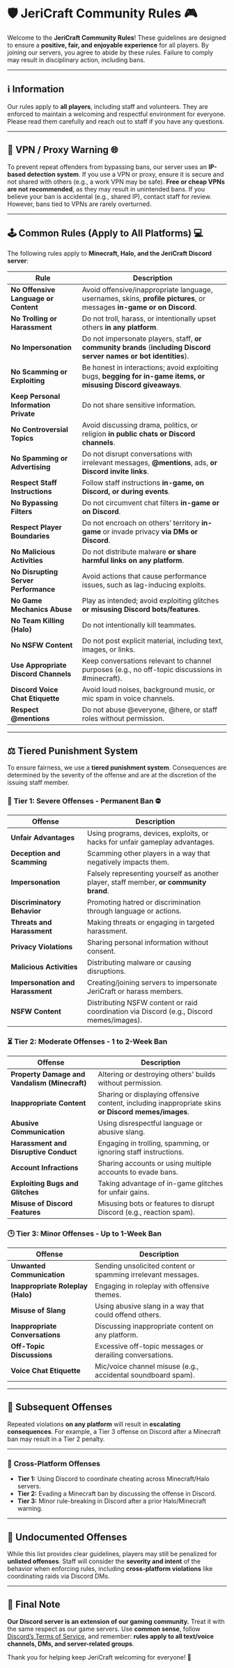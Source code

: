 # 🛡️ JeriCraft Community Rules 🎮

Welcome to the **JeriCraft Community Rules**! These guidelines are designed to ensure a **positive, fair, and enjoyable
experience** for all players. By joining our servers, you agree to abide by these rules. Failure to comply may result in
disciplinary action, including bans.

---

## ℹ️ Information

Our rules apply to **all players**, including staff and volunteers. They are enforced to maintain a welcoming and
respectful environment for everyone. Please read them carefully and reach out to staff if you have any questions.

---

## 🚫 VPN / Proxy Warning 🌐

To prevent repeat offenders from bypassing bans, our server uses an **IP-based detection system**. If you use a VPN or
proxy, ensure it is secure and not shared with others (e.g., a work VPN may be safe). **Free or cheap VPNs are not
recommended**, as they may result in unintended bans. If you believe your ban is accidental (e.g., shared IP), contact
staff for review. However, bans tied to VPNs are rarely overturned.

---

## 🕹️ Common Rules (Apply to **All Platforms**) 💻

The following rules apply to **Minecraft, Halo, and the JeriCraft Discord server**:

| Rule                                  | Description                                                                                                            |
|---------------------------------------|------------------------------------------------------------------------------------------------------------------------|
| **No Offensive Language or Content**  | Avoid offensive/inappropriate language, usernames, skins, **profile pictures**, or messages **in-game or on Discord**. |
| **No Trolling or Harassment**         | Do not troll, harass, or intentionally upset others **in any platform**.                                               |
| **No Impersonation**                  | Do not impersonate players, staff, **or community brands** (**including Discord server names or bot identities**).     |
| **No Scamming or Exploiting**         | Be honest in interactions; avoid exploiting bugs, **begging for in-game items, or misusing Discord giveaways**.        |
| **Keep Personal Information Private** | Do not share sensitive information.                                                                                    |
| **No Controversial Topics**           | Avoid discussing drama, politics, or religion **in public chats or Discord channels**.                                 |
| **No Spamming or Advertising**        | Do not disrupt conversations with irrelevant messages, **@mentions**, ads, **or Discord invite links**.                |
| **Respect Staff Instructions**        | Follow staff instructions **in-game, on Discord, or during events**.                                                   |
| **No Bypassing Filters**              | Do not circumvent chat filters **in-game or on Discord**.                                                              |
| **Respect Player Boundaries**         | Do not encroach on others’ territory **in-game** or invade privacy **via DMs or Discord**.                             |
| **No Malicious Activities**           | Do not distribute malware **or share harmful links on any platform**.                                                  |
| **No Disrupting Server Performance**  | Avoid actions that cause performance issues, such as lag-inducing exploits.                                            |
| **No Game Mechanics Abuse**           | Play as intended; avoid exploiting glitches **or misusing Discord bots/features**.                                     |
| **No Team Killing (Halo)**            | Do not intentionally kill teammates.                                                                                   |
| **No NSFW Content**                   | Do not post explicit material, including text, images, or links.                                                       |
| **Use Appropriate Discord Channels**  | Keep conversations relevant to channel purposes (e.g., no off-topic discussions in #minecraft).                        |
| **Discord Voice Chat Etiquette**      | Avoid loud noises, background music, or mic spam in voice channels.                                                    |
| **Respect @mentions**                 | Do not abuse @everyone, @here, or staff roles without permission.                                                      |

---

## ⚖️ Tiered Punishment System

To ensure fairness, we use a **tiered punishment system**. Consequences are determined by the severity of the offense
and are at the discretion of the issuing staff member.

### 🚨 **Tier 1: Severe Offenses - Permanent Ban** ⛔

| Offense                          | Description                                                                              |
|----------------------------------|------------------------------------------------------------------------------------------|
| **Unfair Advantages**            | Using programs, devices, exploits, or hacks for unfair gameplay advantages.              |
| **Deception and Scamming**       | Scamming other players in a way that negatively impacts them.                            |
| **Impersonation**                | Falsely representing yourself as another player, staff member, **or community brand**.   |
| **Discriminatory Behavior**      | Promoting hatred or discrimination through language or actions.                          |
| **Threats and Harassment**       | Making threats or engaging in targeted harassment.                                       |
| **Privacy Violations**           | Sharing personal information without consent.                                            |
| **Malicious Activities**         | Distributing malware or causing disruptions.                                             |
| **Impersonation and Harassment** | Creating/joining servers to impersonate JeriCraft or harass members.                     |
| **NSFW Content**                 | Distributing NSFW content or raid coordination via Discord (e.g., Discord memes/images). |

### ⏳ **Tier 2: Moderate Offenses - 1 to 2-Week Ban**

| Offense                                       | Description                                                                                         |
|-----------------------------------------------|-----------------------------------------------------------------------------------------------------|
| **Property Damage and Vandalism (Minecraft)** | Altering or destroying others' builds without permission.                                           |
| **Inappropriate Content**                     | Sharing or displaying offensive content, including inappropriate skins **or Discord memes/images**. |
| **Abusive Communication**                     | Using disrespectful language or abusive slang.                                                      |
| **Harassment and Disruptive Conduct**         | Engaging in trolling, spamming, or ignoring staff instructions.                                     |
| **Account Infractions**                       | Sharing accounts or using multiple accounts to evade bans.                                          |
| **Exploiting Bugs and Glitches**              | Taking advantage of in-game glitches for unfair gains.                                              |
| **Misuse of Discord Features**                | Misusing bots or features to disrupt Discord (e.g., reaction spam).                                 |

### 🕒 **Tier 3: Minor Offenses - Up to 1-Week Ban**

| Offense                           | Description                                                  |
|-----------------------------------|--------------------------------------------------------------|
| **Unwanted Communication**        | Sending unsolicited content or spamming irrelevant messages. |
| **Inappropriate Roleplay (Halo)** | Engaging in roleplay with offensive themes.                  |
| **Misuse of Slang**               | Using abusive slang in a way that could offend others.       |
| **Inappropriate Conversations**   | Discussing inappropriate content on any platform.            |
| **Off-Topic Discussions**         | Excessive off-topic messages or derailing conversations.     |
| **Voice Chat Etiquette**          | Mic/voice channel misuse (e.g., accidental soundboard spam). |

---

## 🔁 Subsequent Offenses

Repeated violations **on any platform** will result in **escalating consequences**. For example, a Tier 3 offense on
Discord after a Minecraft ban may result in a Tier 2 penalty.

---

### 🔄 **Cross-Platform Offenses**

- **Tier 1:** Using Discord to coordinate cheating across Minecraft/Halo servers.
- **Tier 2:** Evading a Minecraft ban by discussing the offense in Discord.
- **Tier 3:** Minor rule-breaking in Discord after a prior Halo/Minecraft warning.

---

## 🚨 Undocumented Offenses

While this list provides clear guidelines, players may still be penalized for **unlisted offenses**. Staff will consider
the **severity and intent** of the behavior when enforcing rules, including **cross-platform violations** like
coordinating raids via Discord DMs.

---

## 🌟 Final Note

**Our Discord server is an extension of our gaming community.** Treat it with the same respect as our game servers. Use
**common sense**, follow [Discord’s Terms of Service](https://discord.com/terms), and remember: **rules apply to all
text/voice channels, DMs, and server-related groups**.

Thank you for helping keep JeriCraft welcoming for everyone! 👾